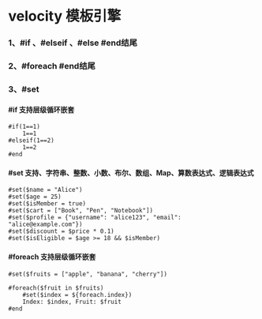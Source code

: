 # velocity 模板引擎

### 1、#if 、#elseif 、#else   #end结尾
### 2、#foreach  #end结尾
### 3、#set

#### #if  支持层级循环嵌套
```vm
#if(1==1)
    1==1
#elseif(1==2)
    1==2
#end
```


#### #set 支持、字符串、整数、小数、布尔、数组、Map、算数表达式、逻辑表达式
```vm
#set($name = "Alice")
#set($age = 25)
#set($isMember = true)
#set($cart = ["Book", "Pen", "Notebook"])
#set($profile = {"username": "alice123", "email": "alice@example.com"})
#set($discount = $price * 0.1)
#set($isEligible = $age >= 18 && $isMember)
```

#### #foreach 支持层级循环嵌套
```vm
#set($fruits = ["apple", "banana", "cherry"])

#foreach($fruit in $fruits)
    #set($index = ${foreach.index})
    Index: $index, Fruit: $fruit
#end
```


```rust


```
